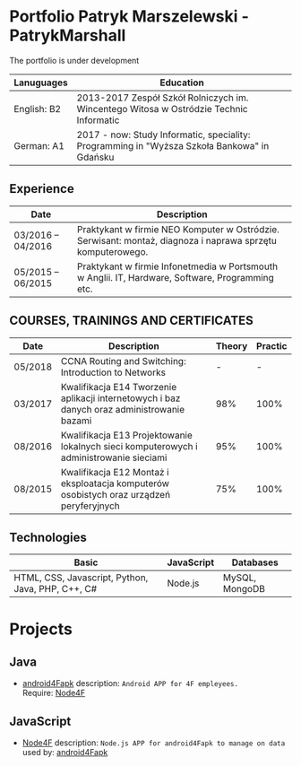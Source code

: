 # Portfolio Patryk Marszelewski - PatrykMarshall
The portfolio is under development

Lanuguages | Education
--- | --- 
English: B2 | 2013-2017 Zespół Szkół Rolniczych im. Wincentego Witosa w Ostródzie Technic Informatic
German: A1 | 2017 - now: Study Informatic, speciality: Programming in "Wyższa Szkoła Bankowa" in Gdańsku

## Experience

Date | Description
--- | --- 
03/2016 – 04/2016 | Praktykant w firmie NEO Komputer w Ostródzie. Serwisant: montaż, diagnoza i naprawa sprzętu komputerowego.
05/2015 – 06/2015 | Praktykant w firmie Infonetmedia w Portsmouth w Anglii. IT, Hardware, Software, Programming etc.

## COURSES, TRAININGS AND CERTIFICATES

Date | Description | Theory | Practic 
--- | --- | --- | --- 
05/2018 | CCNA Routing and Switching: Introduction to Networks | - | -
03/2017 | Kwalifikacja E14 Tworzenie aplikacji internetowych i baz danych oraz administrowanie bazami | 98% | 100%
08/2016 | Kwalifikacja E13 Projektowanie lokalnych sieci komputerowych i administrowanie sieciami | 95% | 100%
08/2015 | Kwalifikacja E12 Montaż i eksploatacja komputerów osobistych oraz urządzeń peryferyjnych | 75% | 100%


## Technologies
Basic | JavaScript | Databases
 --- | --- | ---
HTML, CSS, Javascript, Python, Java, PHP, C++, C# | Node.js | MySQL, MongoDB

# Projects
## Java
  - [android4Fapk](https://github.com/MarshallPatryk/android4Fapk)
  description: ```Android APP for 4F empleyees. ``` <br>
  Require:
  [Node4F](https://github.com/MarshallPatryk/Node4F) 


## JavaScript
  - [Node4F](https://github.com/MarshallPatryk/Node4F)
  description: ```Node.js APP for android4Fapk to manage on data``` <br>
  used by:
  [android4Fapk](https://github.com/MarshallPatryk/android4Fapk)

